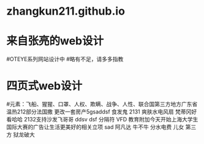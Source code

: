 # zhangkun211.github.io
# 来自张亮的web设计
#OTEYE系列网站设计中
#略有不足，请多多指教
# 四页式web设计

#元素：飞船、猩猩、口罩、人权、欺瞒、战争、人性、联合国第三方地方广东省
温热212部分法国撒
更改一套房产5gsaddsf 食发鬼
2131
爽肤水电风扇
梵蒂冈好看哈哈
2132支持沙发飞哥哥
ddsv dsf
分隔符
VFD 教育附加今天开始上海大学生国际大赛的广告让生活更美好的相关立项
sad
阿凡达
牛不牛
分水电费
儿女
第三方
狱龙破大
